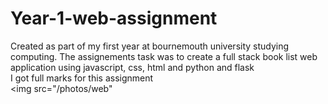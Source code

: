 # Year-1-web-assignment
Created as part of my first year at bournemouth university studying computing.
The assignements task was to create a full stack book list web application using javascript, css, html and python and flask
<br>I got full marks for this assignment <br>
<img src="/photos/web"

